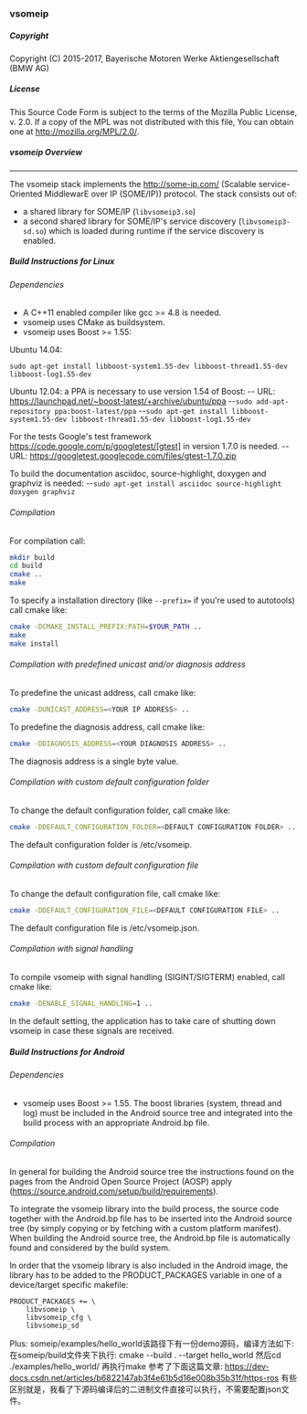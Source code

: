 ### vsomeip

##### Copyright
Copyright (C) 2015-2017, Bayerische Motoren Werke Aktiengesellschaft (BMW AG)

##### License

This Source Code Form is subject to the terms of the Mozilla Public
License, v. 2.0. If a copy of the MPL was not distributed with this
file, You can obtain one at http://mozilla.org/MPL/2.0/.

##### vsomeip Overview
----------------
The vsomeip stack implements the http://some-ip.com/ (Scalable service-Oriented
MiddlewarE over IP (SOME/IP)) protocol. The stack consists out of:

* a shared library for SOME/IP (`libvsomeip3.so`)
* a second shared library for SOME/IP's service discovery (`libvsomeip3-sd.so`)
  which is loaded during runtime if the service discovery is enabled.

##### Build Instructions for Linux

###### Dependencies

- A C++11 enabled compiler like gcc >= 4.8 is needed.
- vsomeip uses CMake as buildsystem.
- vsomeip uses Boost >= 1.55:

Ubuntu 14.04:

`sudo apt-get install libboost-system1.55-dev libboost-thread1.55-dev libboost-log1.55-dev`

Ubuntu 12.04: a PPA is necessary to use version 1.54 of Boost:
-- URL: https://launchpad.net/~boost-latest/+archive/ubuntu/ppa
--`sudo add-apt-repository ppa:boost-latest/ppa`
--`sudo apt-get install libboost-system1.55-dev libboost-thread1.55-dev
    libboost-log1.55-dev`

For the tests Google's test framework https://code.google.com/p/googletest/[gtest] in version 1.7.0 is needed.
-- URL: https://googletest.googlecode.com/files/gtest-1.7.0.zip

To build the documentation asciidoc, source-highlight, doxygen and graphviz is needed:
--`sudo apt-get install asciidoc source-highlight doxygen graphviz`

###### Compilation

For compilation call:

```bash
mkdir build
cd build
cmake ..
make
```

To specify a installation directory (like `--prefix=` if you're used to autotools) call cmake like:
```bash
cmake -DCMAKE_INSTALL_PREFIX:PATH=$YOUR_PATH ..
make
make install
```

###### Compilation with predefined unicast and/or diagnosis address
To predefine the unicast address, call cmake like:
```bash
cmake -DUNICAST_ADDRESS=<YOUR IP ADDRESS> ..
```

To predefine the diagnosis address, call cmake like:
```bash
cmake -DDIAGNOSIS_ADDRESS=<YOUR DIAGNOSIS ADDRESS> ..
```
The diagnosis address is a single byte value.

###### Compilation with custom default configuration folder
To change the default configuration folder, call cmake like:
```bash
cmake -DDEFAULT_CONFIGURATION_FOLDER=<DEFAULT CONFIGURATION FOLDER> ..
```
The default configuration folder is /etc/vsomeip.

###### Compilation with custom default configuration file
To change the default configuration file, call cmake like:
```bash
cmake -DDEFAULT_CONFIGURATION_FILE=<DEFAULT CONFIGURATION FILE> ..
```
The default configuration file is /etc/vsomeip.json.

###### Compilation with signal handling

To compile vsomeip with signal handling (SIGINT/SIGTERM) enabled, call cmake like:
```bash
cmake -DENABLE_SIGNAL_HANDLING=1 ..
```
In the default setting, the application has to take care of shutting down vsomeip in case these signals are received.


##### Build Instructions for Android

###### Dependencies

- vsomeip uses Boost >= 1.55. The boost libraries (system, thread and log) must be included in the Android source tree and integrated into the build process with an appropriate Android.bp file.

###### Compilation

In general for building the Android source tree the instructions found on the pages from the Android Open Source Project (AOSP) apply (https://source.android.com/setup/build/requirements).

To integrate the vsomeip library into the build process, the source code together with the Android.bp file has to be inserted into the Android source tree (by simply copying or by fetching with a custom platform manifest).
When building the Android source tree, the Android.bp file is automatically found and considered by the build system.

In order that the vsomeip library is also included in the Android image, the library has to be added to the PRODUCT_PACKAGES variable in one of a device/target specific makefile:

```
PRODUCT_PACKAGES += \
    libvsomeip \
    libvsomeip_cfg \
    libvsomeip_sd
```
Plus:
   someip/examples/hello_world该路径下有一份demo源码，编译方法如下:
   在someip/build文件夹下执行: cmake --build . --target hello_world
   然后cd ./examples/hello_world/ 再执行make
   参考了下面这篇文章:
   https://dev-docs.csdn.net/articles/b6822147ab3f4e61b5d16e008b35b31f/https-ros
   有些区别就是，我看了下源码编译后的二进制文件直接可以执行，不需要配置json文件。
